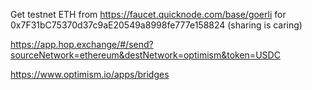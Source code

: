 Get testnet ETH from https://faucet.quicknode.com/base/goerli for 0x7F31bC75370d37c9aE20549a8998fe777e158824 (sharing is caring)

https://app.hop.exchange/#/send?sourceNetwork=ethereum&destNetwork=optimism&token=USDC

https://www.optimism.io/apps/bridges